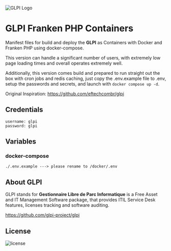 ![GLPI Logo](https://raw.githubusercontent.com/glpi-project/glpi/master/pics/logos/logo-GLPI-250-black.png)

# GLPI Franken PHP Containers
Manifest files for build and deploy the **GLPI** as Containers with Docker and Franken PHP using docker-compose.

This version can handle a significant number of users, with extremely low page loading times and overall operates extremely well.

Additionally, this version comes build and prepared to run straight out the box with cron jobs and redis caching, just copy the .env.example file to .env, setup the passwords and secrets, and launch with `docker compose up -d`.

Original Inspiration: https://github.com/eftechcombr/glpi

## Credentials
    username: glpi
    password: glpi

## Variables

### docker-compose 

    ./.env.example ---> please rename to /docker/.env

## About GLPI

GLPI stands for **Gestionnaire Libre de Parc Informatique** is a Free Asset and IT Management Software package, that provides ITIL Service Desk features, licenses tracking and software auditing.

https://github.com/glpi-project/glpi


## License

![license](https://img.shields.io/github/license/glpi-project/glpi.svg)
